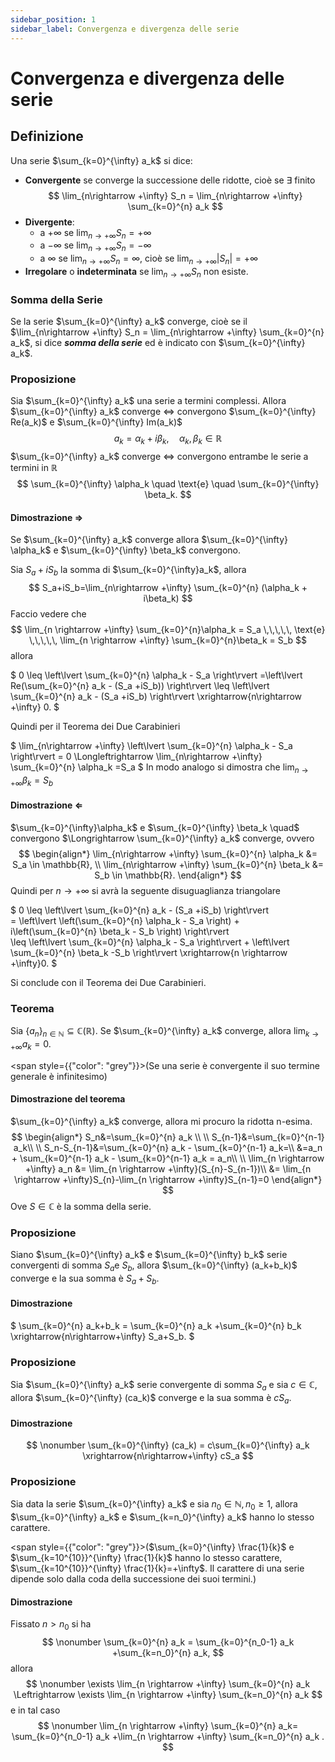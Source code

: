 ```yaml
---
sidebar_position: 1
sidebar_label: Convergenza e divergenza delle serie
---
```


# Convergenza e divergenza delle serie

## Definizione

Una serie $\sum_{k=0}^{\infty} a_k$ si dice:
- **Convergente** se converge la successione delle ridotte, cioè se $\exists$ finito 
  $$
  \lim_{n\rightarrow +\infty} S_n = \lim_{n\rightarrow +\infty} \sum_{k=0}^{n} a_k
  $$
- **Divergente**:
  - a $+\infty$ se $\lim_{n\rightarrow +\infty} S_n = +\infty$
  - a $-\infty$ se $\lim_{n\rightarrow +\infty} S_n = -\infty$
  - a $\infty$ se $\lim_{n\rightarrow +\infty} S_n = \infty$, cioè se $\lim_{n\rightarrow +\infty} |S_n| = +\infty$
- **Irregolare** o **indeterminata** se $\lim_{n\rightarrow +\infty} S_n$ non esiste.


### Somma della Serie

Se la serie $\sum_{k=0}^{\infty} a_k$ converge, cioè se il $\lim_{n\rightarrow +\infty} S_n = \lim_{n\rightarrow +\infty} \sum_{k=0}^{n} a_k$, si dice ***somma della serie*** ed è indicato con $\sum_{k=0}^{\infty} a_k$.

### Proposizione

Sia $\sum_{k=0}^{\infty} a_k$ una serie a termini complessi. Allora $\sum_{k=0}^{\infty} a_k$ converge $\Longleftrightarrow$ convergono $\sum_{k=0}^{\infty} Re(a_k)$ e $\sum_{k=0}^{\infty} Im(a_k)$
$$
    a_k=\alpha_k +i\beta_k, \quad \alpha_k,\beta_k \in \mathbb{R}
$$
$\sum_{k=0}^{\infty} a_k$ converge $\Longleftrightarrow$ convergono entrambe le serie a termini in $\mathbb{R}$
$$
    \sum_{k=0}^{\infty} \alpha_k \quad \text{e} \quad \sum_{k=0}^{\infty} \beta_k.
$$

#### Dimostrazione $\Rightarrow$

Se $\sum_{k=0}^{\infty} a_k$ converge allora $\sum_{k=0}^{\infty} \alpha_k$ e $\sum_{k=0}^{\infty} \beta_k$ convergono.

Sia $S_a+iS_b$ la somma di $\sum_{k=0}^{\infty}a_k$, allora
$$
    S_a+iS_b=\lim_{n\rightarrow +\infty} \sum_{k=0}^{n} (\alpha_k + i\beta_k)
$$
Faccio vedere che 
$$
    \lim_{n \rightarrow +\infty} \sum_{k=0}^{n}\alpha_k = S_a \,\,\,\,\, \text{e} \,\,\,\,\, \lim_{n \rightarrow +\infty} \sum_{k=0}^{n}\beta_k = S_b
$$
allora

$
0 \leq \left\lvert \sum_{k=0}^{n} \alpha_k - S_a \right\rvert 
=\left\lvert Re(\sum_{k=0}^{n} a_k - (S_a +iS_b)) \right\rvert 
\leq \left\lvert \sum_{k=0}^{n} a_k - (S_a +iS_b) \right\rvert  \xrightarrow{n\rightarrow +\infty} 0.
$

Quindi per il Teorema dei Due Carabinieri

$
\lim_{n\rightarrow +\infty} \left\lvert \sum_{k=0}^{n} \alpha_k - S_a \right\rvert =
0 \Longleftrightarrow \lim_{n\rightarrow +\infty} \sum_{k=0}^{n} \alpha_k =S_a
$
In modo analogo si dimostra che $\lim_{n\rightarrow +\infty}\beta_k=S_b$

#### Dimostrazione $\Leftarrow$
$\sum_{k=0}^{\infty}\alpha_k$ e $\sum_{k=0}^{\infty} \beta_k \quad$ convergono $\Longrightarrow \sum_{k=0}^{\infty} a_k$
converge, ovvero
$$
\begin{align*}
    \lim_{n\rightarrow +\infty} \sum_{k=0}^{n} \alpha_k &= S_a \in \mathbb{R}, \\
    \lim_{n\rightarrow +\infty} \sum_{k=0}^{n} \beta_k &= S_b \in \mathbb{R}.
\end{align*}
$$
Quindi per $n\rightarrow +\infty$ si avrà la seguente disuguaglianza triangolare

$
0 \leq \left\lvert \sum_{k=0}^{n} a_k - (S_a +iS_b) \right\rvert  
= \left\lvert \left(\sum_{k=0}^{n} \alpha_k - S_a \right) + i\left(\sum_{k=0}^{n} \beta_k - S_b \right) \right\rvert  
\leq \left\lvert \sum_{k=0}^{n} \alpha_k - S_a \right\rvert  + \left\lvert \sum_{k=0}^{n} \beta_k -S_b \right\rvert 
\xrightarrow{n \rightarrow +\infty}0.
$

Si conclude con il Teorema dei Due Carabinieri.

### Teorema

Sia $\{a_n\}_{n\in \mathbb{N}}\subseteq \mathbb{C}(\mathbb{R})$. Se $\sum_{k=0}^{\infty} a_k$ converge, allora $\lim_{k\rightarrow +\infty} a_k=0$.

<span style={{"color": "grey"}}>(Se una serie è convergente il suo termine generale è infinitesimo)</span>

#### Dimostrazione del teorema

$\sum_{k=0}^{\infty} a_k$ converge, allora mi procuro la ridotta n-esima.
$$
\begin{align*}
    S_n&=\sum_{k=0}^{n} a_k \\
    \\
    S_{n-1}&=\sum_{k=0}^{n-1} a_k\\
    \\
    S_n-S_{n-1}&=\sum_{k=0}^{n} a_k - \sum_{k=0}^{n-1} a_k=\\
    &=a_n + \sum_{k=0}^{n-1} a_k - \sum_{k=0}^{n-1} a_k = a_n\\
    \\
    \lim_{n \rightarrow +\infty} a_n &= \lim_{n \rightarrow +\infty}(S_{n}-S_{n-1})\\
    &= \lim_{n \rightarrow +\infty}S_{n}-\lim_{n \rightarrow +\infty}S_{n-1}=0
\end{align*}
$$
Ove $S\in \mathbb{C}$ è la somma della serie.

### Proposizione

Siano $\sum_{k=0}^{\infty} a_k$ e $\sum_{k=0}^{\infty} b_k$ serie convergenti di somma $S_a$e $S_b$, allora $\sum_{k=0}^{\infty} (a_k+b_k)$ converge e la sua somma è $S_a+S_b$.

#### Dimostrazione
$
\sum_{k=0}^{n} a_k+b_k = \sum_{k=0}^{n} a_k +\sum_{k=0}^{n} b_k \xrightarrow{n\rightarrow+\infty} S_a+S_b.
$

### Proposizione
Sia $\sum_{k=0}^{\infty} a_k$ serie convergente di somma $S_a$ e sia $c \in \mathbb{C}$, allora $\sum_{k=0}^{\infty} (ca_k)$ converge e la sua somma è $cS_a$.

#### Dimostrazione
$$
  \nonumber  \sum_{k=0}^{\infty} (ca_k) = c\sum_{k=0}^{\infty} a_k \xrightarrow{n\rightarrow+\infty} cS_a
$$

### Proposizione
Sia data la serie
$\sum_{k=0}^{\infty} a_k$ e sia $n_0 \in \mathbb{N}, n_0 \geq 1$, allora $\sum_{k=0}^{\infty} a_k$ e $\sum_{k=n_0}^{\infty} a_k$ hanno lo stesso carattere.

<span style={{"color": "grey"}}>($\sum_{k=0}^{\infty} \frac{1}{k}$ e $\sum_{k=10^{10}}^{\infty} \frac{1}{k}$ hanno lo stesso carattere, $\sum_{k=10^{10}}^{\infty} \frac{1}{k}=+\infty$. 
Il carattere di una serie dipende solo dalla coda della successione dei suoi termini.)</span>

#### Dimostrazione
Fissato $n > n_0$ si ha
$$
   \nonumber \sum_{k=0}^{n} a_k = \sum_{k=0}^{n_0-1} a_k +\sum_{k=n_0}^{n} a_k,
$$
allora
$$
  \nonumber \exists \lim_{n \rightarrow +\infty} \sum_{k=0}^{n} a_k \Leftrightarrow \exists \lim_{n \rightarrow +\infty} \sum_{k=n_0}^{n} a_k
$$
e in tal caso 
$$
  \nonumber  \lim_{n \rightarrow +\infty} \sum_{k=0}^{n} a_k= \sum_{k=0}^{n_0-1} a_k +\lim_{n \rightarrow +\infty} \sum_{k=n_0}^{n} a_k .
$$
